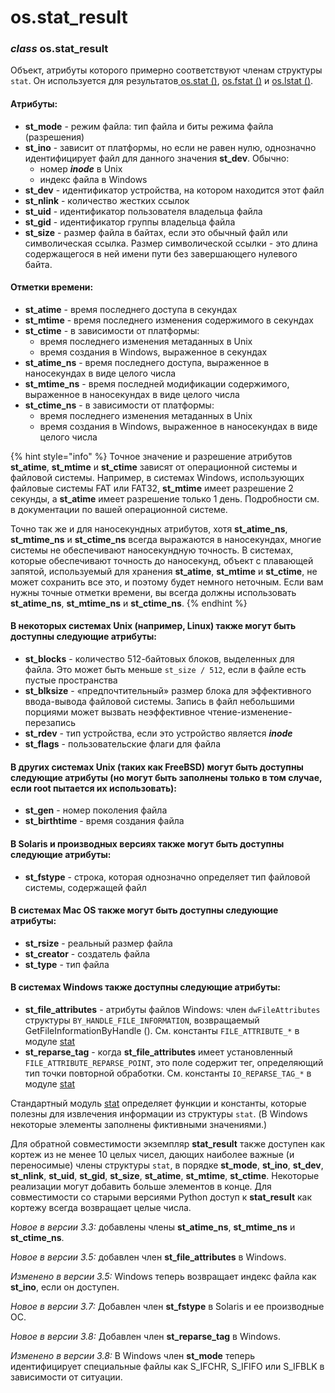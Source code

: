 # os.stat\_result

### _class_ os.stat\_result

Объект, атрибуты которого примерно соответствуют членам структуры `stat`. Он используется для результатов[ os.stat \(\)](os.stat.md), [os.fstat \(\)](../operacii-s-failovymi-deskriptorami/os.fstat.md) и [os.lstat \(\)](os.lstat.md).

#### Атрибуты:

* **st\_mode** - режим файла: тип файла и биты режима файла \(разрешения\)
* **st\_ino** - зависит от платформы, но если не равен нулю, однозначно идентифицирует файл для данного значения **st\_dev**. Обычно:
  * номер _**inode**_ в Unix
  * индекс файла в Windows
* **st\_dev** - идентификатор устройства, на котором находится этот файл
* **st\_nlink** - количество жестких ссылок
* **st\_uid** - идентификатор пользователя владельца файла
* **st\_gid** - идентификатор группы владельца файла
* **st\_size** - размер файла в байтах, если это обычный файл или символическая ссылка. Размер символической ссылки - это длина содержащегося в ней имени пути без завершающего нулевого байта.

#### Отметки времени:

* **st\_atime** - время последнего доступа в секундах
* **st\_mtime** - время последнего изменения содержимого в секундах
* **st\_ctime** - в зависимости от платформы:
  * время последнего изменения метаданных в Unix
  * время создания в Windows, выраженное в секундах
* **st\_atime\_ns** - время последнего доступа, выраженное в наносекундах в виде целого числа
* **st\_mtime\_ns** - время последней модификации содержимого, выраженное в наносекундах в виде целого числа
* **st\_ctime\_ns** - в зависимости от платформы:
  * время последнего изменения метаданных в Unix
  * время создания в Windows, выраженное в наносекундах в виде целого числа

{% hint style="info" %}
Точное значение и разрешение атрибутов **st\_atime**, **st\_mtime** и **st\_ctime** зависят от операционной системы и файловой системы. Например, в системах Windows, использующих файловые системы FAT или FAT32, **st\_mtime** имеет разрешение 2 секунды, а **st\_atime** имеет разрешение только 1 день. Подробности см. в документации по вашей операционной системе.

Точно так же и для наносекундных атрибутов, хотя **st\_atime\_ns**, **st\_mtime\_ns** и **st\_ctime\_ns** всегда выражаются в наносекундах, многие системы не обеспечивают наносекундную точность. В системах, которые обеспечивают точность до наносекунд, объект с плавающей запятой, используемый для хранения **st\_atime**, **st\_mtime** и **st\_ctime**, не может сохранить все это, и поэтому будет немного неточным. Если вам нужны точные отметки времени, вы всегда должны использовать **st\_atime\_ns**, **st\_mtime\_ns** и **st\_ctime\_ns**.
{% endhint %}

#### В некоторых системах Unix \(например, Linux\) также могут быть доступны следующие атрибуты:

* **st\_blocks** - количество 512-байтовых блоков, выделенных для файла. Это может быть меньше `st_size / 512`, если в файле есть пустые пространства
* **st\_blksize** - «предпочтительный» размер блока для эффективного ввода-вывода файловой системы. Запись в файл небольшими порциями может вызвать неэффективное чтение-изменение-перезапись
* **st\_rdev** - тип устройства, если это устройство является _**inode**_
* **st\_flags** - пользовательские флаги для файла

#### В других системах Unix \(таких как FreeBSD\) могут быть доступны следующие атрибуты \(но могут быть заполнены только в том случае, если root пытается их использовать\):

* **st\_gen** - номер поколения файла
* **st\_birthtime** - время создания файла

#### В Solaris и производных версиях также могут быть доступны следующие атрибуты:

* **st\_fstype** - строка, которая однозначно определяет тип файловой системы, содержащей файл

#### В системах Mac OS также могут быть доступны следующие атрибуты:

* **st\_rsize** - реальный размер файла
* **st\_creator** - создатель файла
* **st\_type** - тип файла

#### В системах Windows также доступны следующие атрибуты:

* **st\_file\_attributes** - атрибуты файлов Windows: член `dwFileAttributes` структуры `BY_HANDLE_FILE_INFORMATION`, возвращаемый GetFileInformationByHandle \(\). См. константы `FILE_ATTRIBUTE_*` в модуле [stat](../../../dostup-k-failam-i-papkam/stat.md)
* **st\_reparse\_tag** - когда **st\_file\_attributes** имеет установленный `FILE_ATTRIBUTE_REPARSE_POINT`, это поле содержит тег, определяющий тип точки повторной обработки. См. константы `IO_REPARSE_TAG_*` в модуле [stat](../../../dostup-k-failam-i-papkam/stat.md)

Стандартный модуль [stat](../../../dostup-k-failam-i-papkam/stat.md) определяет функции и константы, которые полезны для извлечения информации из структуры `stat`. \(В Windows некоторые элементы заполнены фиктивными значениями.\)

Для обратной совместимости экземпляр **stat\_result** также доступен как кортеж из не менее 10 целых чисел, дающих наиболее важные \(и переносимые\) члены структуры `stat`, в порядке **st\_mode**, **st\_ino**, **st\_dev**, **st\_nlink**, **st\_uid**, **st\_gid**, **st\_size**, **st\_atime**, **st\_mtime**, **st\_ctime**. Некоторые реализации могут добавить больше элементов в конце. Для совместимости со старыми версиями Python доступ к **stat\_result** как кортежу всегда возвращает целые числа.

_Новое в версии 3.3:_ добавлены члены **st\_atime\_ns**, **st\_mtime\_ns** и **st\_ctime\_ns**.

_Новое в версии 3.5:_ добавлен член **st\_file\_attributes** в Windows.

_Изменено в версии 3.5:_ Windows теперь возвращает индекс файла как **st\_ino**, если он доступен.

_Новое в версии 3.7:_ Добавлен член **st\_fstype** в Solaris и ее производные ОС.

_Новое в версии 3.8:_ Добавлен член **st\_reparse\_tag** в Windows.

_Изменено в версии 3.8:_ В Windows член **st\_mode** теперь идентифицирует специальные файлы как S\_IFCHR, S\_IFIFO или S\_IFBLK в зависимости от ситуации.

